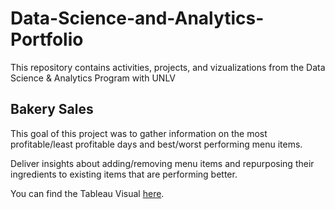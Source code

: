 # Data-Science-and-Analytics-Portfolio
This repository contains activities, projects, and vizualizations from the Data Science &amp; Analytics Program with UNLV

## Bakery Sales
This goal of this project was to gather information on the most profitable/least profitable days and best/worst performing menu items.

Deliver insights about adding/removing menu items and repurposing their ingredients to existing items that are performing better.

You can find the Tableau Visual [here](https://public.tableau.com/app/profile/marc.levi.yu.asensi/viz/BakerySalesKPI/DigitalDash).
